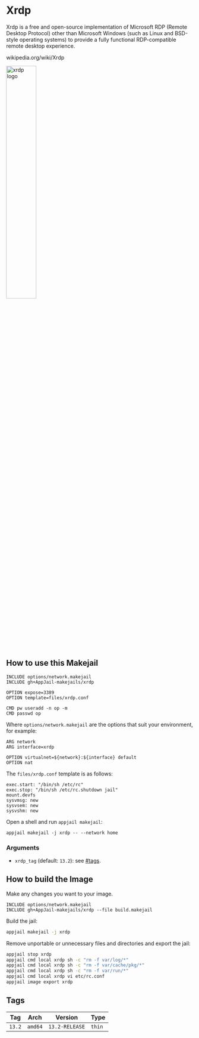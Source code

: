 # Xrdp

Xrdp is a free and open-source implementation of Microsoft RDP (Remote Desktop Protocol) other than Microsoft Windows (such as Linux and BSD-style operating systems) to provide a fully functional RDP-compatible remote desktop experience.

wikipedia.org/wiki/Xrdp

<img src="https://upload.wikimedia.org/wikipedia/commons/thumb/e/ec/Xrdp_logo.svg/1920px-Xrdp_logo.svg.png" alt="xrdp logo" width="40%" height="auto">

## How to use this Makejail

```
INCLUDE options/network.makejail
INCLUDE gh+AppJail-makejails/xrdp

OPTION expose=3389
OPTION template=files/xrdp.conf

CMD pw useradd -n op -m
CMD passwd op
```

Where `options/network.makejail` are the options that suit your environment, for example:

```
ARG network
ARG interface=xrdp

OPTION virtualnet=${network}:${interface} default
OPTION nat
```

The `files/xrdp.conf` template is as follows:

```
exec.start: "/bin/sh /etc/rc"
exec.stop: "/bin/sh /etc/rc.shutdown jail"
mount.devfs
sysvmsg: new
sysvsem: new
sysvshm: new
```

Open a shell and run `appjail makejail`:

```
appjail makejail -j xrdp -- --network home
```

### Arguments

* `xrdp_tag` (default: `13.2`): see [#tags](#tags).

## How to build the Image

Make any changes you want to your image.

```
INCLUDE options/network.makejail
INCLUDE gh+AppJail-makejails/xrdp --file build.makejail
```

Build the jail:

```sh
appjail makejail -j xrdp
```

Remove unportable or unnecessary files and directories and export the jail:

```sh
appjail stop xrdp
appjail cmd local xrdp sh -c "rm -f var/log/*"
appjail cmd local xrdp sh -c "rm -f var/cache/pkg/*"
appjail cmd local xrdp sh -c "rm -f var/run/*"
appjail cmd local xrdp vi etc/rc.conf
appjail image export xrdp
```

## Tags

| Tag        | Arch    | Version        | Type   |
| ---------- | ------- | -------------- | ------ |
| `13.2`     | `amd64` | `13.2-RELEASE` | `thin` |
